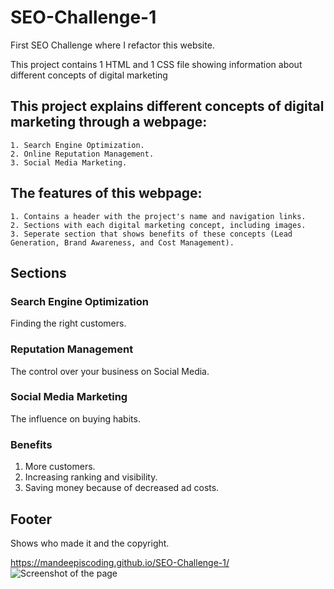 # SEO-Challenge-1
First SEO Challenge where I refactor this website.

This project contains 1 HTML and 1 CSS file showing information about different concepts of digital marketing

## This project explains different concepts of digital marketing through a webpage:

    1. Search Engine Optimization.
    2. Online Reputation Management.
    3. Social Media Marketing.

## The features of this webpage:

    1. Contains a header with the project's name and navigation links.
    2. Sections with each digital marketing concept, including images.
    3. Seperate section that shows benefits of these concepts (Lead Generation, Brand Awareness, and Cost Management).

## Sections

### Search Engine Optimization

Finding the right customers.

### Reputation Management

The control over your business on Social Media.

### Social Media Marketing

The influence on buying habits.

### Benefits

1. More customers.
2. Increasing ranking and visibility.
3. Saving money because of decreased ad costs.

## Footer

Shows who made it and the copyright.

https://mandeepiscoding.github.io/SEO-Challenge-1/
![Screenshot of the page](/assets/images/screenshot.png)
